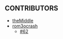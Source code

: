 ## CONTRIBUTORS

- [theMiddle](https://github.com/theMiddleBlue)
- [rom3ocrash](https://github.com/rom3ocrash)
  - [#62](https://github.com/Rev3rseSecurity/WebMap/pull/62)
